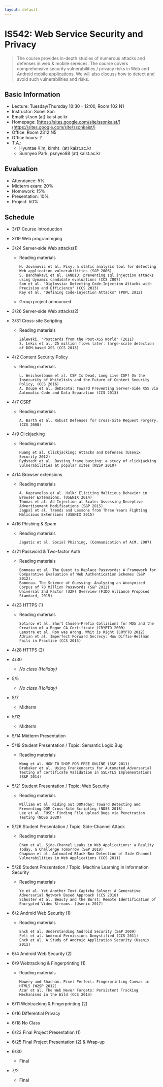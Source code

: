 ```yaml
---
layout: default
---
```


# **IS542**: Web Service Security and Privacy 

> The course provides in-depth studies of numerous attacks and defenses in web & mobile services. The course covers comprehensive security vulnerabilities / privacy risks in Web and Android mobile applications. We will also discuss how to detect and avoid such vulnerabilities and risks. 

## Basic Information
 * Lecture: Tuesday/Thursday 10:30 - 12:00, Room 102 N1
 * Instructor: Sooel Son
 * Email: sl.son (at) kaist.ac.kr
 * Homepage: [https://sites.google.com/site/ssonkaist/](https://sites.google.com/site/ssonkaist/)
 * Office: Room 2312 N5
 * Office hours: ?
 * T.A.: 
   * Hyuntae Kim, kimht\_ (at) kaist.ac.kr
   * Sunnyeo Park, psnyeo88 (at) kaist.ac.kr

## Evaluation
 * Attendance: 5%
 * Midterm exam: 20% 
 * Homework: 15%
 * Presentation: 10%
 * Project: 50%

## Schedule

- 3/17 Course Introduction

- 3/19 Web programmging
  
- 3/24 Server-side Web attacks(1)
  - Reading materials
    ```
    N. Jovanovic et al. Pixy: a static analysis tool for detecting Web application vulnerabilities (S&P 2006)
    S. Bandhakavi et al. CANDID: preventing sql injection attacks using dynamic candidate evaluations (CCS 2007)
    Son et al. "Diglossia: Detecting Code-Injection Attacks with Precision and Efficiency" (CCS 2013)
    Ray et al. "Defining Code-injection Attacks" (POPL 2012)
    ```
  - Group project announced

- 3/26 Server-side Web attacks(2)

- 3/31 Cross-site Scripting
  - Reading materials
    ```
    Zalewski. "Postcards from the Post-XSS World" (2011)
    S. Lekis et al. 25 million flows later: large-scale detection of DOM-based XSS (CCS 2013)
    ```

- 4/2 Content Security Policy
  - Reading materials
    ```
    L. Weichselbaum et al. CSP Is Dead, Long Live CSP! On the Insecurity of Whitelists and the Future of Content Security Policy, (CCS 2016)
    A. Doupe et al. deDacota: Toward Preventing Server-Side XSS via Automatic Code and Data Separation (CCS 2013)
    ```

- 4/7 CSRF
  - Reading materials
    ```
    A. Barth et al. Robust Defenses for Cross-Site Request Forgery, (CCS 2008)
    ```

- 4/9 Clickjacking  
  - Reading materials
    ```
    Huang et al. Clickjacking: Attacks and Defenses (Usenix Security 2012)
    Rydstedt et al. Busting frame busting: a study of clickjacking vulnerabilities at popular sites (W2SP 2010)
    ```

- 4/14 Browser extensions
  - Reading materials
    ```
    A. Kapravelos et al. Hulk: Eliciting Malicious Behavior in Browser Extensions, (USENIX 2014)
    Thomas et al. Ad Injection at Scale: Assessing Deceptive Advertisement Modifications (S&P 2015)
    Jagpal et al. Trends and Lessons from Three Years Fighting Malicious Extensions (USENIX 2015)
    ```

- 4/16 Phishing & Spam
  - Reading materials
    ```
    Jagatic et al. Social Phishing, (Communication of ACM, 2007)
    ```

- 4/21 Password & Two-factor Auth
  - Reading materials
    ```
    Bonneau et al. The Quest to Replace Passwords: A Framework for Comparative Evaluation of Web Authentication Schemes (S&P 2012).
    Bonneau. The Science of Guessing: Analyzing an Anonymized Corpus of 70 Million Passwords (S&P 2012)
    Universal 2nd Factor (U2F) Overview (FIDO Alliance Proposed Standard, 2015)
    ```

- 4/23 HTTPS (1)
  - Reading materials
    ```
    Sotirov et al. Short Chosen-Prefix Collisions for MD5 and the Creation of a Rogue CA Certificate (CRYPTO 2009)
    Lenstra et al. Ron was Wrong, Whit is Right (CRYPTO 2012).
    Adrian et al. Imperfect Forward Secrecy: How Diffie-Hellman Fails in Practice (CCS 2015)
    ```

- 4/28 HTTPS (2)

- 4/30
  - _No class (Holiday)_

- 5/5
  - _No class (Holiday)_

- 5/7
  - Midterm

- 5/12
  - Midterm

- 5/14 Midterm Presentation

- 5/19 Student Presentation / Topic: Semantic Logic Bug
  - Reading materials
    ```
    Wang et al. HOW TO SHOP FOR FREE ONLINE (S&P 2011)
    Brubaker et al. Using Frankencerts for Automated Adversarial Testing of Certificate Validation in SSL/TLS Implementations (S&P 2014)
    ```

- 5/21 Student Presentation / Topic: Web Security
  - Reading materials
    ```
    William et al. Riding out DOMsday: Toward Detecting and Preventing DOM Cross-Site Scripting (NDSS 2018)
    Lee et al. FUSE: Finding File Upload Bugs via Penetration Testing (NDSS 2020) 
    ```

- 5/26 Student Presentation / Topic: Side-Channel Attack
  - Reading materials
    ```
    Chen et al. Side-Channel Leaks in Web Applications: a Reality Today, a Challenge Tomorrow (S&P 2010)
    Chapman et al. Automated Black-Box Detection of Side-Channel Vulnerabilities in Web Applications (CCS 2011)
    ```

- 5/28 Student Presentation / Topic:  Machine Learning in Information Security
  - Reading materials
    ```
    Ye et al. Yet Another Text Captcha Solver: A Generative Adversarial Network Based Approach (CCS 2018)
    Schuster et al. Beauty and the Burst: Remote Identification of Encrypted Video Streams. (Usenix 2017)
    ```

- 6/2 Android Web Security (1)
  - Reading materials
    ```
    Enck et al. Understanding Android Security (S&P 2009)
    Felt et al. Android Permissions Demystified (CCS 2011)
    Enck et al. A Study of Android Application Security (Usenix 2011)
    ```

- 6/4 Android Web Security (2)

- 6/9 Webtracking & Fingerprinting (1)
  - Reading materials
    ```
    Mowery and Shacham. Pixel Perfect: Fingerprinting Canvas in HTML5 (W2SP 2012)
    Acar et al. The Web Never Forgets: Persistent Tracking Mechanisms in the Wild (CCS 2014)
    ```

- 6/11 Webtracking & Fingerprinting (2)

- 6/16 Differential Privacy

- 6/18 No Class

- 6/23 Final Project Presentation (1)

- 6/25 Final Project Presentation (2) & Wrap-up

- 6/30
  - Final

- 7/2
  - Final
